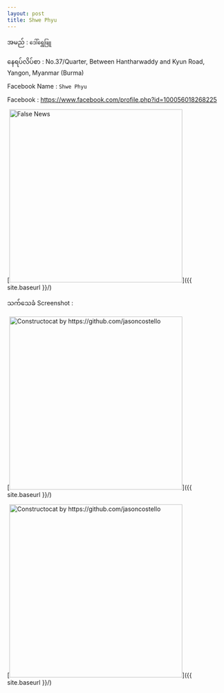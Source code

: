 ```yaml
---
layout: post
title: Shwe Phyu
---
```

အမည် : ```ဒေါ်ရွှေဖြူ```

နေရပ်လိပ်စာ : No.37/Quarter, Between Hantharwaddy and Kyun Road, Yangon, Myanmar (Burma)

Facebook Name : ```Shwe Phyu```

Facebook : https://www.facebook.com/profile.php?id=100056018268225

[<img src="https://scontent-mrs2-2.xx.fbcdn.net/v/t1.0-9/152546943_205647981312476_8239139935288692293_n.jpg?_nc_cat=102&ccb=3&_nc_sid=09cbfe&_nc_ohc=4R8WSV3GPq4AX-4Qyc-&_nc_oc=AQnIsgu9Fn8tWoNAcp1xTUbWnZWb06ofT1qkXBPYSUhx6dU_OTAsx0eiYyROneAWqoQ&_nc_ht=scontent-mrs2-2.xx&oh=15222eb25a12f0a19d79f107e6be769a&oe=605D3506" alt="False News" style="width: 400px;"/>]({{ site.baseurl }}/)


သက်သေခံ Screenshot :

[<img src="{{ site.baseurl }}/images/accessDenied.png" alt="Constructocat by https://github.com/jasoncostello" style="width: 400px;"/>]({{ site.baseurl }}/)


[<img src="{{ site.baseurl }}/images/accessDenied.png" alt="Constructocat by https://github.com/jasoncostello" style="width: 400px;"/>]({{ site.baseurl }}/)

